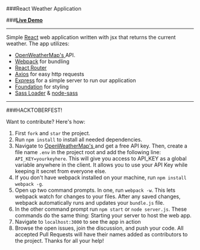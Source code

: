 ###React Weather Application

###**[Live Demo](http://still-springs-11020.herokuapp.com/)**

-------------

Simple [React](https://facebook.github.io/react/) web application written with jsx that returns the current weather. The app utilizes:
* [OpenWeatherMap's ](http://openweathermap.org/) API.
* [Webpack](https://webpack.github.io/) for bundling
* [React Router](https://github.com/reactjs/react-router)
* [Axios](https://github.com/mzabriskie/axios) for easy http requests
* [Express](https://expressjs.com/) for a simple server to run our application
* [Foundation](http://foundation.zurb.com/) for styling
* [Sass Loader](https://github.com/jtangelder/sass-loader) & [node-sass](https://github.com/sass/node-sass)

-------------

###HACKTOBERFEST!

Want to contribute? Here's how:

1. First ```fork``` and ```star``` the project.
2. Run ```npm install``` to install all needed dependencies.
3. Navigate to [OpenWeatherMap's ](http://openweathermap.org/) and get a free API key. Then, create a file name ```.env``` in the project root and add the following line: ```API_KEY=yourkeyhere```. This will give you access to API_KEY as a global variable anywhere in the client. It allows you to use your API Key while keeping it secret from everyone else.
3. If you don't have webpack installed on your machine, run ```npm install webpack -g```.
4. Open up two command prompts. In one, run ```webpack -w```. This lets webpack watch for changes to your files. After any saved changes, webpack automatically runs and updates your ```bundle.js``` file.
5. In the other command prompt run ```npm start``` or ```node server.js```. These commands do the same thing: Starting your server to host the web app.
6. Navigate to ```localhost:3000``` to see the app in action
7. Browse the open issues, join the discussion, and push your code. All accepted Pull Requests will have their names added as contributors to the project. Thanks for all your help!
